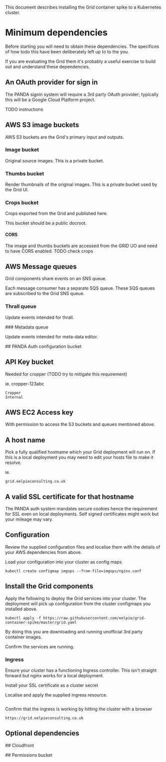 This document describes installing the Grid container spike to a Kubernetes cluster.


# Minimum dependencies

Before starting you will need to obtain these dependencies.
The specifices of how todo this have been deliberately left up to to the you.

If you are evaluating the Grid them it's probably a useful exercise to build out and understand these dependencies.


## An OAuth provider for sign in

The PANDA signin system will require a 3rd party OAuth provider;
typically this will be a Google Cloud Platform project.

TODO instructions


## AWS S3 image buckets

AWS S3 buckets are the Grid's primary input and outputs.

### Image bucket

Original source images.
This is a private bucket.

### Thumbs bucket

Render thumbnails of the original images.
This is a private bucket used by the Grid UI.

### Crops bucket

Crops exported from the Grid and published here.

This bucket should be a public docroot.


#### CORS

The image and thumbs buckets are accessed from the GRID UO and need to have CORS enabled.
TODO check crops


## AWS Message queues

Grid components share events on an SNS queue.

Each message consumer has a separate SQS queue.
These SQS queues are subscribed to the Grid SNS queue.

### Thrall queue

Update events intended for thrall.

### Metadata queue

Update events intended for meta-data editor.


## PANDA Auth configuration bucket


## API Key bucket

Needed for cropper (TODO try to mitigate this requirement)

ie.
cropper-123abc
```
Cropper
Internal
```

## AWS EC2 Access key

With permission to access the S3 buckets and queues mentioned above.


## A host name

Pick a fully qualified hostname which your Grid deployment will run on.
If this is a local deployment you may need to edit your hosts file to make it resolve.

ie.
```
grid.eelpieconsulting.co.uk
```


## A valid SSL certificate for that hostname

The PANDA auth system mandates secure cookies hence the requirement for SSL even on local deployments.
Self signed certificates might work but your mileage may vary.


## Configuration

Review the supplied configuration files and localise them with the details of your AWS dependencies from above.

Load your configuration into your cluster as config maps

```
kubectl create configmap imgops --from-file=imgops/nginx.conf
```



## Install the Grid components

Apply the following to deploy the Grid services into your cluster. The deployment will pick up configuration from the cluster configmaps you installed above.

```
kubectl apply -f https://raw.githubusercontent.com/eelpie/grid-container-spike/master/grid.yaml
```

By doing this you are downloading and running unofficial 3rd party container images.



Confirm the services are running.



### Ingress

Ensure your cluster has a functioning Ingress controller.
This isn't straight forward but nginx works for a local deployment.


Install your SSL certificate as a cluster secret

Localise and apply the supplied ingress resource.

```
```


Confirm that the ingress is working by hitting the cluster with a browser

```
https://grid.eelpieconsulting.co.uk
```


## Optional dependencies

## Cloudfront

## Permissions bucket

